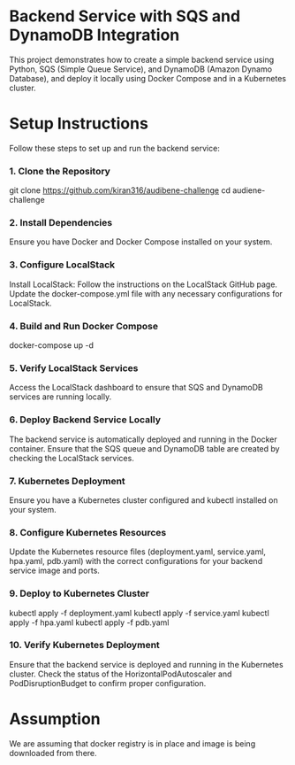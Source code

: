 # Backend Service with SQS and DynamoDB Integration
This project demonstrates how to create a simple backend service using Python, SQS (Simple Queue Service), and DynamoDB (Amazon Dynamo Database), and deploy it locally using Docker Compose and in a Kubernetes cluster.

# Setup Instructions
Follow these steps to set up and run the backend service:

### 1. Clone the Repository
git clone https://github.com/kiran316/audibene-challenge
cd audiene-challenge
### 2. Install Dependencies
Ensure you have Docker and Docker Compose installed on your system.

### 3. Configure LocalStack
Install LocalStack: Follow the instructions on the LocalStack GitHub page.
Update the docker-compose.yml file with any necessary configurations for LocalStack.
### 4. Build and Run Docker Compose
docker-compose up -d
### 5. Verify LocalStack Services
Access the LocalStack dashboard to ensure that SQS and DynamoDB services are running locally.
### 6. Deploy Backend Service Locally
The backend service is automatically deployed and running in the Docker container.
Ensure that the SQS queue and DynamoDB table are created by checking the LocalStack services.

### 7. Kubernetes Deployment
Ensure you have a Kubernetes cluster configured and kubectl installed on your system.

### 8. Configure Kubernetes Resources
Update the Kubernetes resource files (deployment.yaml, service.yaml, hpa.yaml, pdb.yaml) with the correct configurations for your backend service image and ports.
### 9. Deploy to Kubernetes Cluster
kubectl apply -f deployment.yaml
kubectl apply -f service.yaml
kubectl apply -f hpa.yaml
kubectl apply -f pdb.yaml
### 10. Verify Kubernetes Deployment
Ensure that the backend service is deployed and running in the Kubernetes cluster.
Check the status of the HorizontalPodAutoscaler and PodDisruptionBudget to confirm proper configuration.

# Assumption
We are assuming that docker registry is in place and image is being downloaded from there.
